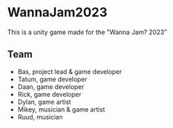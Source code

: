 # WannaJam2023
This is a unity game made for the "Wanna Jam? 2023"

## Team
* Bas, project lead & game developer
* Tatum, game developer
* Daan, game developer
* Rick, game developer
* Dylan, game artist
* Mikey, musician & game artist
* Ruud, musician
